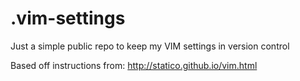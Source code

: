 .vim-settings
=============

Just a simple public repo to keep my VIM settings in version control


Based off instructions from: http://statico.github.io/vim.html
